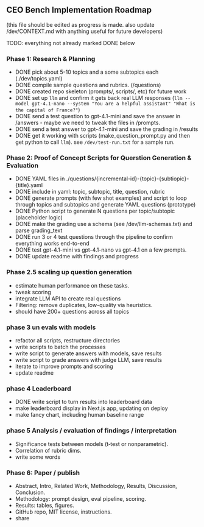 ## CEO Bench Implementation Roadmap

(this file should be edited as progress is made. also update /dev/CONTEXT.md with anything useful for future developers)

TODO: everything not already marked DONE below

### Phase 1: Research & Planning

* DONE pick about 5-10 topics and a some subtopics each (./dev/topics.yaml)
* DONE compile sample questions and rubrics. (/questions)
* DONE created repo skeleton (prompts/, scripts/, etc) for future work
* DONE set up `llm` and confirm it gets back real LLM responses (`llm --model gpt-4.1-nano --system "You are a helpful assistant" "What is the capital of France?"`)
* DONE send a test question to gpt-4.1-mini and save the answer in /answers - maybe we need to tweak the files in /prompts.
* DONE send a test answer to gpt-4.1-mini and save the grading in /results
* DONE get it working with scripts (make_question_prompt.py and then get python to call `llm`). see `/dev/test-run.txt` for a sample run.

### Phase 2: Proof of Concept Scripts for Querstion Generation & Evaluation

* DONE YAML files in ./questions/{incremental-id}-{topic}-{subtiopic}-{title}.yaml
* DONE include in yaml: topic, subtopic, title, question, rubric
* DONE generate prompts (with few shot examples) and script to loop through topics and subtopics and generate YAML questions (prototype)
* DONE Python script to generate N questions per topic/subtopic (placeholder logic)
* DONE make the grading use a schema (see /dev/llm-schemas.txt) and parse grading_text
* DONE run 3 or 4 test questions through the pipeline to confirm everything works end-to-end
* DONE test gpt-4.1-mini vs gpt-4.1-nano vs gpt-4.1 on a few prompts.
* DONE update readme with findings and progress

### Phase 2.5 scaling up question generation

* estimate human performance on these tasks.
* tweak scoring
* integrate LLM API to create real questions
* Filtering: remove duplicates, low-quality via heuristics.
* should have 200+ questions across all topics

### phase 3 un evals with models

* refactor all scripts, restructure directories
* write scripts to batch the processes
* write script to generate answers with models, save results
* write script to grade answers with judge LLM, save results
* iterate to improve prompts and scoring
* update readme

### phase 4 Leaderboard

* DONE write script to turn results into leaderboard data
* make leaderboard display in Next.js app, updating on deploy
* make fancy chart, inckuding human baseline range

### phase 5 Analysis / evaluation of findings / interpretation

* Significance tests between models (t‑test or nonparametric).
* Correlation of rubric dims.
* write some words


### Phase 6: Paper / publish

* Abstract, Intro, Related Work, Methodology, Results, Discussion, Conclusion.
* Methodology: prompt design, eval pipeline, scoring.
* Results: tables, figures.
* GitHub repo, MIT license, instructions.
* share
